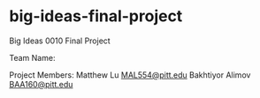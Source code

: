 # big-ideas-final-project
Big Ideas 0010 Final Project

Team Name: 

Project Members:
Matthew Lu MAL554@pitt.edu
Bakhtiyor Alimov BAA160@pitt.edu





